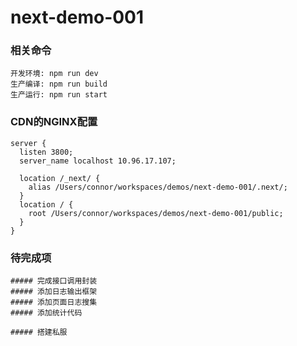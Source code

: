 # next-demo-001

### 相关命令 
    开发环境: npm run dev 
    生产编译: npm run build 
    生产运行: npm run start 

### CDN的NGINX配置 
    server {
      listen 3800;
      server_name localhost 10.96.17.107;

      location /_next/ {
        alias /Users/connor/workspaces/demos/next-demo-001/.next/;
      }
      location / {
        root /Users/connor/workspaces/demos/next-demo-001/public;
      }
    }


### 待完成项  
    ##### 完成接口调用封装
    ##### 添加日志输出框架 
    ##### 添加页面日志搜集
    ##### 添加统计代码

    ##### 搭建私服